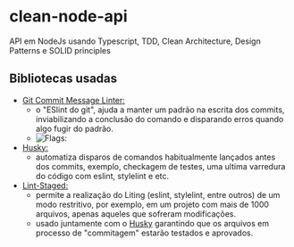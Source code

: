 # clean-node-api
API em NodeJs usando Typescript, TDD, Clean Architecture, Design Patterns e SOLID principles

## Bibliotecas usadas

- [Git Commit Message Linter:](https://github.com/legend80s/commit-msg-linter) 
  - o "ESlint do git", ajuda a manter um padrão na escrita dos commits, inviabilizando a conclusão do comando e disparando erros quando algo fugir do padrão.
  - ![Flags:](https://raw.githubusercontent.com/legend80s/commit-msg-linter/master/assets/demo-7-compressed.png)
- [Husky:](https://typicode.github.io/husky/#/) 
  - automatiza disparos de comandos habitualmente lançados antes dos commits, exemplo, checkagem de testes, uma ultima varredura do código com eslint, stylelint e etc.
- [Lint-Staged:](https://github.com/okonet/lint-staged) 
  - permite a realização do Liting (eslint, stylelint, entre outros) de um modo restritivo, por exemplo, em um projeto com mais de 1000 arquivos, apenas aqueles que sofreram modificações.
  - usado juntamente com o [Husky](https://typicode.github.io/husky/#/) garantindo que os arquivos em processo de "commitagem" estarão testados e aprovados.

 